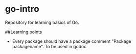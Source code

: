 # go-intro
Repository for learning basics of Go.

##Learning points
- Every package should have a package comment "Package packagename". To be used in godoc.